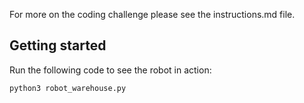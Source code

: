 For more on the coding challenge please see the instructions.md file.

## Getting started

Run the following code to see the robot in action:
```
python3 robot_warehouse.py
```